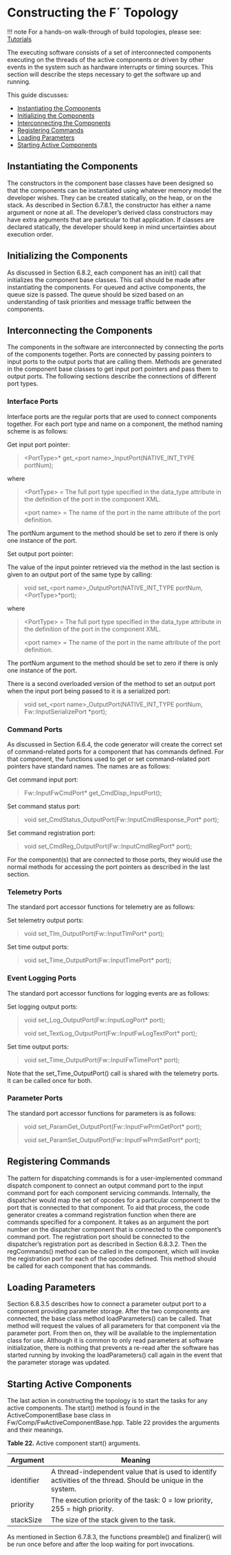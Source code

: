 # Constructing the F´ Topology

!!! note
    For a hands-on walk-through of build topologies, please see: [Tutorials](../../tutorials/index.md)

The executing software consists of a set of interconnected components
executing on the threads of the active components or driven by other
events in the system such as hardware interrupts or timing sources. This
section will describe the steps necessary to get the software up and
running.

This guide discusses:

- [Instantiating the Components](#instantiating-the-components)
- [Initializing the Components](#initializing-the-components)
- [Interconnecting the Components](#interconnecting-the-components)
- [Registering Commands](#registering-commands)
- [Loading Parameters](#loading-parameters)
- [Starting Active Components](#starting-active-components)


## Instantiating the Components

The constructors in the component base classes have been designed so
that the components can be instantiated using whatever memory model the
developer wishes. They can be created statically, on the heap, or on the
stack. As described in Section 6.7.8.1, the constructor has either a
name argument or none at all. The developer’s derived class constructors
may have extra arguments that are particular to that application. If
classes are declared statically, the developer should keep in mind
uncertainties about execution order.

## Initializing the Components

As discussed in Section 6.8.2, each component has an init() call that
initializes the component base classes. This call should be made after
instantiating the components. For queued and active components, the
queue size is passed. The queue should be sized based on an
understanding of task priorities and message traffic between the
components.

## Interconnecting the Components

The components in the software are interconnected by connecting the
ports of the components together. Ports are connected by passing
pointers to input ports to the output ports that are calling them.
Methods are generated in the component base classes to get input port
pointers and pass them to output ports. The following sections describe
the connections of different port types.

### Interface Ports

Interface ports are the regular ports that are used to connect
components together. For each port type and name on a component, the
method naming scheme is as follows:

Get input port pointer:

> \<PortType\>\* get\_\<port name\>\_InputPort(NATIVE\_INT\_TYPE
> portNum);

where

> \<PortType\> = The full port type specified in the data\_type
> attribute in the definition of the port in the component XML.
>
> \<port name\> = The name of the port in the name attribute of the port
> definition.

The portNum argument to the method should be set to zero if there is
only one instance of the port.

Set output port pointer:

The value of the input pointer retrieved via the method in the last
section is given to an output port of the same type by calling:

> void set\_\<port name\>\_OutputPort(NATIVE\_INT\_TYPE portNum,
> \<PortType\>\*port);

where

> \<PortType\> = The full port type specified in the data\_type
> attribute in the definition of the port in the component XML.
>
> \<port name\> = The name of the port in the name attribute of the port
> definition.

The portNum argument to the method should be set to zero if there is
only one instance of the port.

There is a second overloaded version of the method to set an output port
when the input port being passed to it is a serialized port:

> void set\_\<port name\>\_OutputPort(NATIVE\_INT\_TYPE portNum,
> Fw::InputSerializePort \*port);

### Command Ports

As discussed in Section 6.6.4, the code generator will create the
correct set of command-related ports for a component that has commands
defined. For that component, the functions used to get or set
command-related port pointers have standard names. The names are as
follows:

Get command input port:

> Fw::InputFwCmdPort\* get\_CmdDisp\_InputPort();

Set command status port:

> void set\_CmdStatus\_OutputPort(Fw::InputCmdResponse\_Port\* port);

Set command registration port:

> void set\_CmdReg\_OutputPort(Fw::InputCmdRegPort\* port);

For the component(s) that are connected to those ports, they would use
the normal methods for accessing the port pointers as described in the
last section.

### Telemetry Ports

The standard port accessor functions for telemetry are as follows:

Set telemetry output ports:

> void set\_Tlm\_OutputPort(Fw::InputTlmPort\* port);

Set time output ports:

> void set\_Time\_OutputPort(Fw::InputTimePort\* port);

### Event Logging Ports

The standard port accessor functions for logging events are as follows:

Set logging output ports:

> void set\_Log\_OutputPort(Fw::InputLogPort\* port);
>
> void set\_TextLog\_OutputPort(Fw::InputFwLogTextPort\* port);

Set time output ports:

> void set\_Time\_OutputPort(Fw::InputFwTimePort\* port);

Note that the set\_Time\_OutputPort() call is shared with the telemetry
ports. It can be called once for both.

### Parameter Ports

The standard port accessor functions for parameters is as follows:

> void set\_ParamGet\_OutputPort(Fw::InputFwPrmGetPort\* port);
>
> void set\_ParamSet\_OutputPort(Fw::InputFwPrmSetPort\* port);

## Registering Commands

The pattern for dispatching commands is for a user-implemented command
dispatch component to connect an output command port to the input
command port for each component servicing commands. Internally, the
dispatcher would map the set of opcodes for a particular component to
the port that is connected to that component. To aid that process, the
code generator creates a command registration function when there are
commands specified for a component. It takes as an argument the port
number on the dispatcher component that is connected to the component’s
command port. The registration port should be connected to the
dispatcher’s registration port as described in Section 6.8.3.2. Then the
regCommands() method can be called in the component, which will invoke
the registration port for each of the opcodes defined. This method
should be called for each component that has commands.

## Loading Parameters

Section 6.8.3.5 describes how to connect a parameter output port to a
component providing parameter storage. After the two components are
connected, the base class method loadParameters() can be called. That
method will request the values of all parameters for that component via
the parameter port. From then on, they will be available to the
implementation class for use. Although it is common to only read
parameters at software initialization, there is nothing that prevents a
re-read after the software has started running by invoking the
loadParameters() call again in the event that the parameter storage was
updated.

## Starting Active Components

The last action in constructing the topology is to start the tasks for
any active components. The start() method is found in the
ActiveComponentBase base class in Fw/Comp/FwActiveComponentBase.hpp.
Table 22 provides the arguments and their meanings.

**Table 22.** Active component start()
arguments.

| Argument   | Meaning                                                                                                       |
| ---------- | ------------------------------------------------------------------------------------------------------------- |
| identifier | A thread-independent value that is used to identify activities of the thread. Should be unique in the system. |
| priority   | The execution priority of the task: 0 = low priority, 255 = high priority.                                    |
| stackSize  | The size of the stack given to the task.                                                                      |

As mentioned in Section 6.7.8.3, the functions preamble() and
finalizer() will be run once before and after the loop waiting for port
invocations.